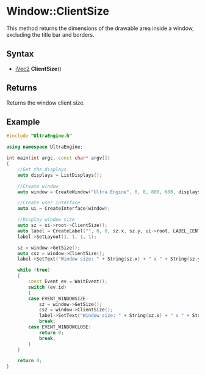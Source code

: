 # Window::ClientSize

This method returns the dimensions of the drawable area inside a window, excluding the title bar and borders.

## Syntax

- [iVec2](iVec2.md) **ClientSize**()

## Returns

Returns the window client size.

## Example

```c++
#include "UltraEngine.h"

using namespace UltraEngine;

int main(int argc, const char* argv[])
{
    //Get the displays
    auto displays = ListDisplays();

    //Create window
    auto window = CreateWindow("Ultra Engine", 0, 0, 800, 600, displays[0], WINDOW_TITLEBAR | WINDOW_RESIZABLE);

    //Create user interface
    auto ui = CreateInterface(window);

    //Display window size
    auto sz = ui->root->ClientSize();
    auto label = CreateLabel("", 0, 0, sz.x, sz.y, ui->root, LABEL_CENTER | LABEL_MIDDLE);
    label->SetLayout(1, 1, 1, 1);

    sz = window->GetSize();
    auto csz = window->ClientSize();
    label->SetText("Window size: " + String(sz.x) + " x " + String(sz.y) + "\n\nClient size: " + String(csz.x) + " x " + String(csz.y));

    while (true)
    {
        const Event ev = WaitEvent();
        switch (ev.id)
        {
        case EVENT_WINDOWSIZE:
            sz = window->GetSize();
            csz = window->ClientSize();
            label->SetText("Window size: " + String(sz.x) + " x " + String(sz.y) + "\n\nClient size: " + String(csz.x) + " x " + String(csz.y));
            break;
        case EVENT_WINDOWCLOSE:
            return 0;
            break;
        }
    }

    return 0;
}
```
